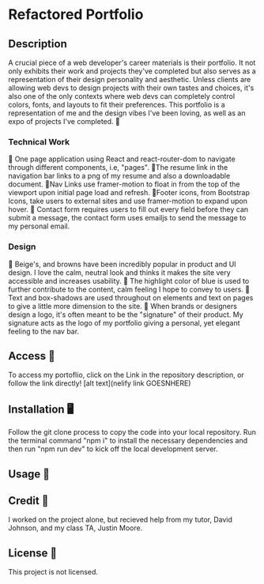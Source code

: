 # Refactored Portfolio

## Description

A crucial piece of a web developer's career materials is their portfolio. It not only exhibits their work and projects they've completed but also serves as a representation of their design personality and aesthetic. Unless clients are allowing web devs to design projects with their own tastes and choices, it's also one of the only contexts where web devs can completely control colors, fonts, and layouts to fit their preferences. This portfolio is a representation of me and the design vibes I've been loving, as well as an expo of projects I've completed. 🪩

### Technical Work

📐 One page application using React and react-router-dom to navigate through different components, i.e, "pages".
📐The resume link in the navigation bar links to a png of my resume and also a downloadable document.
📐Nav Links use framer-motion to float in from the top of the viewport upon initial page load and refresh. 
📐Footer icons, from Bootstrap Icons, take users to external sites and use framer-motion to expand upon hover.
📐 Contact form requires users to fill out every field before they can submit a message, the contact form uses emailjs to send the message to my personal email. 

### Design

🎨 Beige's, and browns have been incredibly popular in product and UI design. I love the calm, neutral look and thinks it makes the site very accessible and increases usability. 
🎨 The highlight color of blue is used to further contribute to the content, calm feeling I hope to convey to users. 
🎨 Text and box-shadows are used throughout on elements and text on pages to give a little more dimension to the site. 
🎨 When brands or designers design a logo, it's often meant to be the "signature" of their product. My signature acts as the logo of my portfolio giving a personal, yet elegant feeling to the nav bar. 



## Access 🔗

To access my portoflio, click on the  Link in the repository description, or follow the link directly! [alt text](nelify link GOESNHERE)

## Installation 🖥️

Follow the git clone process to copy the code into your local repository. Run the terminal command "npm i" to install the necessary dependencies and then run "npm run dev" to kick off the local development server. 

## Usage 📸
## Credit 👤

I worked on the project alone, but recieved help from my tutor, David Johnson, and my class TA, Justin Moore.

## License 🪪

This project is not licensed.

